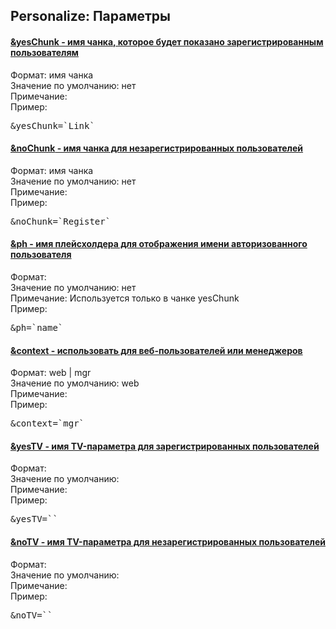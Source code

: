 
<meta http-equiv="Content-Type" content="text/html; charset=utf-8">
<h2>Personalize: Параметры</h2>

<div class="panel-group">
<div class="panel panel-default">
<div class="panel-heading">
<h4 class="panel-title"><a class="accordion-toggle" data-toggle="collapse" data-parent="#accordion" href="#collapse1737"><span class="text-bold">&yesChunk</span> - имя чанка, которое будет показано зарегистрированным пользователям</a></h4>
</div>
<div id="collapse1737" class="panel-collapse collapse">
<div class="panel-body">
<span class="text-bold">Формат:</span> имя чанка<br>
<span class="text-bold">Значение по умолчанию:</span> нет<br>
<span class="text-bold">Примечание:</span> <br>
<span class="text-bold">Пример:</span>
<pre class="brush: html;">&yesChunk=`Link`</pre>
</div>
</div>
</div>
<div class="panel panel-default">
<div class="panel-heading">
<h4 class="panel-title"><a class="accordion-toggle" data-toggle="collapse" data-parent="#accordion" href="#collapse1738"><span class="text-bold">&noChunk</span> - имя чанка для незарегистрированных пользователей</a></h4>
</div>
<div id="collapse1738" class="panel-collapse collapse">
<div class="panel-body">
<span class="text-bold">Формат:</span> имя чанка<br>
<span class="text-bold">Значение по умолчанию:</span> нет<br>
<span class="text-bold">Примечание:</span> <br>
<span class="text-bold">Пример:</span>
<pre class="brush: html;">&noChunk=`Register`</pre>
</div>
</div>
</div>
<div class="panel panel-default">
<div class="panel-heading">
<h4 class="panel-title"><a class="accordion-toggle" data-toggle="collapse" data-parent="#accordion" href="#collapse1739"><span class="text-bold">&ph</span> - имя плейсхолдера для отображения имени авторизованного пользователя</a></h4>
</div>
<div id="collapse1739" class="panel-collapse collapse">
<div class="panel-body">
<span class="text-bold">Формат:</span> <br>
<span class="text-bold">Значение по умолчанию:</span> нет<br>
<span class="text-bold">Примечание:</span> Используется только в чанке yesChunk<br>
<span class="text-bold">Пример:</span>
<pre class="brush: html;">&ph=`name`</pre>
</div>
</div>
</div>
<div class="panel panel-default">
<div class="panel-heading">
<h4 class="panel-title"><a class="accordion-toggle" data-toggle="collapse" data-parent="#accordion" href="#collapse1740"><span class="text-bold">&context</span> - использовать для веб-пользователей или менеджеров</a></h4>
</div>
<div id="collapse1740" class="panel-collapse collapse">
<div class="panel-body">
<span class="text-bold">Формат:</span> web | mgr<br>
<span class="text-bold">Значение по умолчанию:</span> web<br>
<span class="text-bold">Примечание:</span> <br>
<span class="text-bold">Пример:</span>
<pre class="brush: html;">&context=`mgr`</pre>
</div>
</div>
</div>
<div class="panel panel-default">
<div class="panel-heading">
<h4 class="panel-title"><a class="accordion-toggle" data-toggle="collapse" data-parent="#accordion" href="#collapse1741"><span class="text-bold">&yesTV</span> - имя TV-параметра для зарегистрированных пользователей</a></h4>
</div>
<div id="collapse1741" class="panel-collapse collapse">
<div class="panel-body">
<span class="text-bold">Формат:</span> <br>
<span class="text-bold">Значение по умолчанию:</span> <br>
<span class="text-bold">Примечание:</span> <br>
<span class="text-bold">Пример:</span>
<pre class="brush: html;">&yesTV=``</pre>
</div>
</div>
</div>
<div class="panel panel-default">
<div class="panel-heading">
<h4 class="panel-title"><a class="accordion-toggle" data-toggle="collapse" data-parent="#accordion" href="#collapse1742"><span class="text-bold">&noTV</span> - имя TV-параметра для незарегистрированных пользователей</a></h4>
</div>
<div id="collapse1742" class="panel-collapse collapse">
<div class="panel-body">
<span class="text-bold">Формат:</span> <br>
<span class="text-bold">Значение по умолчанию:</span> <br>
<span class="text-bold">Примечание:</span> <br>
<span class="text-bold">Пример:</span>
<pre class="brush: html;">&noTV=``</pre>
</div>
</div>
</div>
</div>